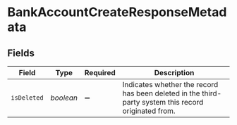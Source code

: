 # BankAccountCreateResponseMetadata


## Fields

| Field                                                                                                | Type                                                                                                 | Required                                                                                             | Description                                                                                          |
| ---------------------------------------------------------------------------------------------------- | ---------------------------------------------------------------------------------------------------- | ---------------------------------------------------------------------------------------------------- | ---------------------------------------------------------------------------------------------------- |
| `isDeleted`                                                                                          | *boolean*                                                                                            | :heavy_minus_sign:                                                                                   | Indicates whether the record has been deleted in the third-party system this record originated from. |